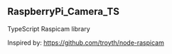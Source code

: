 ## RaspberryPi_Camera_TS
TypeScript Raspicam library 

Inspired by: https://github.com/troyth/node-raspicam
